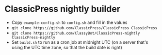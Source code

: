 # ClassicPress nightly builder

- Copy `example-config.sh` to `config.sh` and fill in the values
- `git clone https://github.com/ClassicPress/ClassicPress ClassicPress`
- `git clone https://github.com/ClassyBot/ClassicPress-nightly ClassicPress-nightly`
- Set `build.sh` to run as a cron job at midnight UTC (on a server that's using
  the UTC time zone, so that the build date is right)
